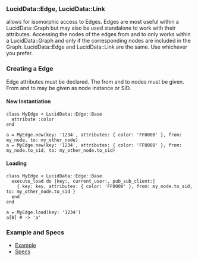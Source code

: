 ### LucidData::Edge, LucidData::Link

allows for isomorphic access to Edges. Edges are most useful within a LucidData::Graph but may also be used standalone to work with their attributes.
Accessing the nodes of the edges from and to only works within a LucidData::Graph and only if the corresponding nodes are included in the Graph.
LucidData::Edge and LucidData::Link are the same. Use whichever you prefer.

### Creating a Edge

Edge attributes must be declared. The from and to nodes must be given.
From and to may be given as node instance or SID.

#### New Instantiation
```
class MyEdge < LucidData::Edge::Base
  attribute :color
end

a = MyEdge.new(key: '1234', attributes: { color: 'FF0000' }, from: my_node, to: my_other_node)
a = MyEdge.new(key: '1234', attributes: { color: 'FF0000' }, from: my_node.to_sid, to: my_other_node.to_sid)
```

#### Loading
```
class MyEdge < LucidData::Edge::Base
  execute_load do |key:, current_user:, pub_sub_client:|
    { key: key, attributes: { color: 'FF0000' }, from: my_node.to_sid, to: my_other_node.to_sid }
  end
end

a = MyEdge.load(key: '1234')
a[0] # -> 'a'
```

### Example and Specs
- [Example](https://github.com/isomorfeus/isomorfeus-project/blob/master/ruby/isomorfeus-data/test_app_files/isomorfeus/data/simple_edge.rb)
- [Specs](https://github.com/isomorfeus/isomorfeus-project/blob/master/ruby/isomorfeus-data/test_app_files/spec/data_edge_spec.rb)

